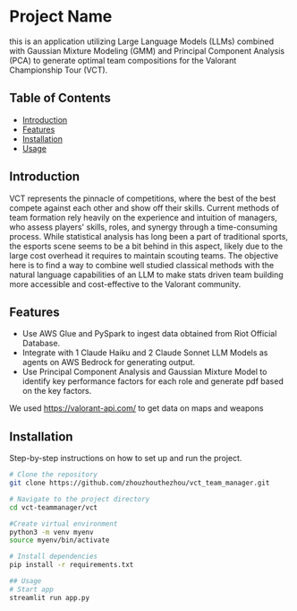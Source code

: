 # Project Name

this is an application utilizing Large Language Models (LLMs) combined with Gaussian Mixture Modeling (GMM) and Principal Component Analysis (PCA) to generate optimal team compositions for the Valorant Championship Tour (VCT).

## Table of Contents

- [Introduction](#introduction)
- [Features](#features)
- [Installation](#installation)
- [Usage](#usage)

## Introduction

VCT represents the pinnacle of competitions, where the best of the best compete against each other and show off their skills.
Current methods of team formation rely heavily on the experience and intuition of managers, who assess players' skills, roles, and synergy through a time-consuming process.
While statistical analysis has long been a part of traditional sports, the esports scene seems to be a bit behind in this aspect, likely due to the large cost overhead it requires to maintain scouting teams.
The objective here is to find a way to combine well studied classical methods with the natural language capabilities of an LLM to make stats driven team building more accessible and cost-effective to the Valorant community.

## Features

- Use AWS Glue and PySpark to ingest data obtained from Riot Official Database.
- Integrate with 1 Claude Haiku and 2 Claude Sonnet LLM Models as agents on AWS Bedrock for generating output.
- Use Principal Component Analysis and Gaussian Mixture Model to identify key performance factors for each role and generate pdf based on the key factors.

We used https://valorant-api.com/ to get data on maps and weapons

## Installation

Step-by-step instructions on how to set up and run the project.

```bash
# Clone the repository
git clone https://github.com/zhouzhouthezhou/vct_team_manager.git

# Navigate to the project directory
cd vct-teammanager/vct

#Create virtual environment
python3 -m venv myenv
source myenv/bin/activate

# Install dependencies
pip install -r requirements.txt

## Usage
# Start app
streamlit run app.py


```
